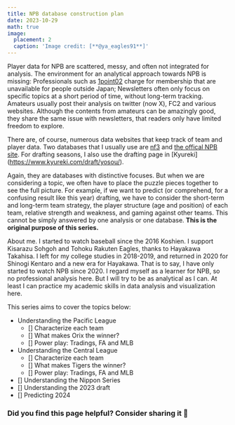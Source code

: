 ```yaml
---
title: NPB database construction plan
date: 2023-10-29
math: true
image:
  placement: 2
  caption: 'Image credit: [**@ya_eagles91**]'
---
```


Player data for NPB are scattered, messy, and often not integrated for analysis. The environment for an analytical approach towards NPB is missing: Professionals such as [1point02](https://1point02.jp/) charge for membership that are unavailable for people outside Japan; Newsletters often only focus on specific topics at a short period of time, without long-term tracking. Amateurs usually post their analysis on twitter (now X), FC2 and various websites. Although the contents from amateurs can be amazingly good, they share the same issue with newsletters, that readers only have limited freedom to explore.

There are, of course, numerous data websites that keep track of team and player data. Two databases that I usually use are [nf3](https://nf3.sakura.ne.jp/) and [the offical NPB site](https://npb.jp/teams/). For drafting seasons, I also use the drafting page in [Kyureki] (https://www.kyureki.com/draft/yosou/). 

Again, they are databases with distinctive focuses. But when we are considering a topic, we often have to place the puzzle pieces together to see the full picture. For example, if we want to predict (or comprehend, for a confusing result like this year) drafting, we have to consider the short-term and long-term team strategy, the player structure (age and position) of each team, relative strength and weakness, and gaming against other teams. This cannot be simply answered by one analysis or one database. **This is the original purpose of this series.**

About me. I started to watch baseball since the 2016 Koshien. I support Kisarazu Sohgoh and Tohoku Rakuten Eagles, thanks to Hayakawa Takahisa. I left for my college studies in 2018-2019, and returned in 2020 for Shinogi Kentaro and a new era for Hayakawa. That is to say, I have only started to watch NPB since 2020. I regard myself as a learner for NPB, so no professional analysis here. But I will try to be as analytical as I can. At least I can practice my academic skills in data analysis and visualization here.

This series aims to cover the topics below:

- Understanding the Pacific League
  - [] Characterize each team
  - [] What makes Orix the winner?
  - [] Power play: Tradings, FA and MLB
- Understanding the Central League
  - [] Characterize each team
  - [] What makes Tigers the winner?
  - [] Power play: Tradings, FA and MLB
- [] Understanding the Nippon Series
- [] Understanding the 2023 draft
- [] Predicting 2024

### Did you find this page helpful? Consider sharing it 🙌
